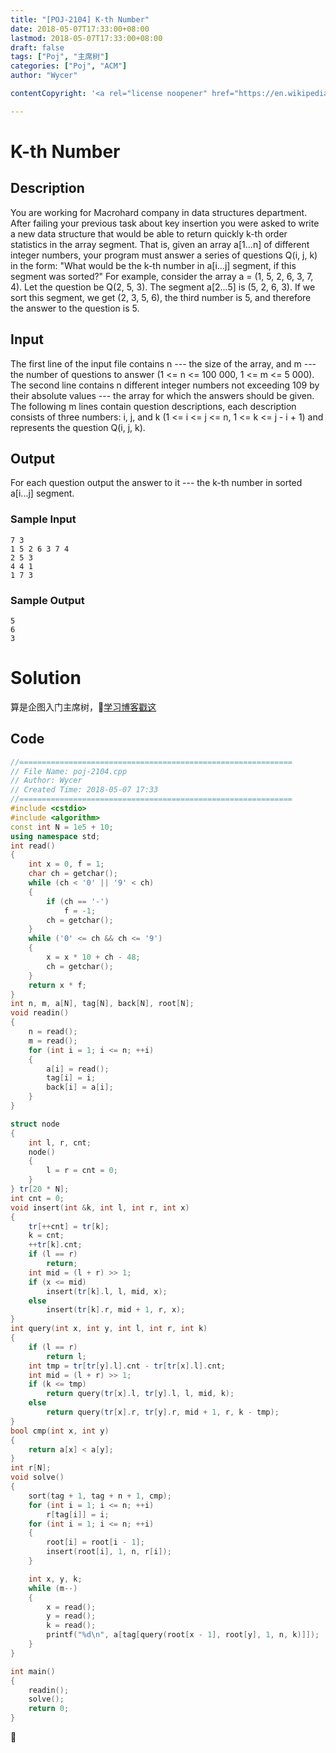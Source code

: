 ```yaml
---
title: "[POJ-2104] K-th Number"
date: 2018-05-07T17:33:00+08:00
lastmod: 2018-05-07T17:33:00+08:00
draft: false
tags: ["Poj", "主席树"]
categories: ["Poj", "ACM"]
author: "Wycer"

contentCopyright: '<a rel="license noopener" href="https://en.wikipedia.org/wiki/Wikipedia:Text_of_Creative_Commons_Attribution-ShareAlike_3.0_Unported_License" target="_blank">Creative Commons Attribution-ShareAlike License</a>'

---
```


# K-th Number

## Description

You are working for Macrohard company in data structures department. After failing your previous task about key insertion you were asked to write a new data structure that would be able to return quickly k-th order statistics in the array segment. 
That is, given an array a[1...n] of different integer numbers, your program must answer a series of questions Q(i, j, k) in the form: "What would be the k-th number in a[i...j] segment, if this segment was sorted?" 
For example, consider the array a = (1, 5, 2, 6, 3, 7, 4). Let the question be Q(2, 5, 3). The segment a[2...5] is (5, 2, 6, 3). If we sort this segment, we get (2, 3, 5, 6), the third number is 5, and therefore the answer to the question is 5.
## Input

The first line of the input file contains n --- the size of the array, and m --- the number of questions to answer (1 <= n <= 100 000, 1 <= m <= 5 000). 
The second line contains n different integer numbers not exceeding 109 by their absolute values --- the array for which the answers should be given. 
The following m lines contain question descriptions, each description consists of three numbers: i, j, and k (1 <= i <= j <= n, 1 <= k <= j - i + 1) and represents the question Q(i, j, k).
## Output

For each question output the answer to it --- the k-th number in sorted a[i...j] segment.

### Sample Input
``` plain
7 3
1 5 2 6 3 7 4
2 5 3
4 4 1
1 7 3
```

### Sample Output
``` plain
5
6
3
```

# Solution

算是企图入门主席树，[学习博客戳这](http://www.yhzq-blog.cc/主席树学习总结/)

## Code
``` cpp
//=============================================================
// File Name: poj-2104.cpp
// Author: Wycer
// Created Time: 2018-05-07 17:33
//=============================================================
#include <cstdio>
#include <algorithm>
const int N = 1e5 + 10;
using namespace std;
int read()
{
    int x = 0, f = 1;
    char ch = getchar();
    while (ch < '0' || '9' < ch)
    {
        if (ch == '-')
            f = -1;
        ch = getchar();
    }
    while ('0' <= ch && ch <= '9')
    {
        x = x * 10 + ch - 48;
        ch = getchar();
    }
    return x * f;
}
int n, m, a[N], tag[N], back[N], root[N];
void readin()
{
    n = read();
    m = read();
    for (int i = 1; i <= n; ++i)
    {
        a[i] = read();
        tag[i] = i;
        back[i] = a[i];
    }
}

struct node
{
    int l, r, cnt;
    node()
    {
        l = r = cnt = 0;
    }
} tr[20 * N];
int cnt = 0;
void insert(int &k, int l, int r, int x)
{
    tr[++cnt] = tr[k];
    k = cnt;
    ++tr[k].cnt;
    if (l == r)
        return;
    int mid = (l + r) >> 1;
    if (x <= mid)
        insert(tr[k].l, l, mid, x);
    else
        insert(tr[k].r, mid + 1, r, x);
}
int query(int x, int y, int l, int r, int k)
{
    if (l == r)
        return l;
    int tmp = tr[tr[y].l].cnt - tr[tr[x].l].cnt;
    int mid = (l + r) >> 1;
    if (k <= tmp)
        return query(tr[x].l, tr[y].l, l, mid, k);
    else
        return query(tr[x].r, tr[y].r, mid + 1, r, k - tmp);
}
bool cmp(int x, int y)
{
    return a[x] < a[y];
}
int r[N];
void solve()
{
    sort(tag + 1, tag + n + 1, cmp);
    for (int i = 1; i <= n; ++i)
        r[tag[i]] = i;
    for (int i = 1; i <= n; ++i)
    {
        root[i] = root[i - 1];
        insert(root[i], 1, n, r[i]);
    }

    int x, y, k;
    while (m--)
    {
        x = read();
        y = read();
        k = read();
        printf("%d\n", a[tag[query(root[x - 1], root[y], 1, n, k)]]);
    }
}

int main()
{
    readin();
    solve();
    return 0;
}

```

